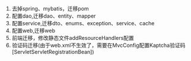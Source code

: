 1. 去掉spring、mybatis，迁移pom
2. 配置dao,迁移dao、entity、mapper
3. 配置service,迁移dto、enums、exception、service、cache
4. 配置web,迁移web
5. 前端迁移，修改静态文件addResourceHandlers配置
6. 验证码迁移(由于web.xml不生效了，需要在MvcConfig配置Kaptcha验证码[ServletServletRegistrationBean])